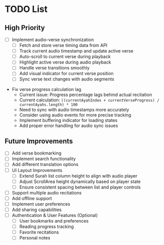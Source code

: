 # TODO List

## High Priority
- [ ] Implement audio-verse synchronization
  - [ ] Fetch and store verse timing data from API
  - [ ] Track current audio timestamp and update active verse
  - [ ] Auto-scroll to current verse during playback
  - [ ] Highlight active verse during audio playback
  - [ ] Handle verse transitions smoothly
  - [ ] Add visual indicator for current verse position
  - [ ] Sync verse text changes with audio segments
- Fix verse progress calculation lag
  - Current issue: Progress percentage lags behind actual recitation
  - Current calculation: `((currentAyahIndex + currentVerseProgress) / currentAyahs.length) * 100`
  - Need to sync with audio timestamps more accurately
  - Consider using audio events for more precise tracking
  - Implement buffering indicator for loading states
  - Add proper error handling for audio sync issues

## Future Improvements
- [ ] Add verse bookmarking
- [ ] Implement search functionality
- [ ] Add different translation options
- [ ] UI Layout Improvements
  - [ ] Extend Surah list column height to align with audio player
  - [ ] Adjust ScrollArea height dynamically based on player state
  - [ ] Ensure consistent spacing between list and player controls
- [ ] Support multiple audio recitations
- [ ] Add offline support
- [ ] Implement user preferences
- [ ] Add sharing capabilities
- [ ] Authentication & User Features (Optional)
  - [ ] User bookmarks and preferences
  - [ ] Reading progress tracking
  - [ ] Favorite recitations
  - [ ] Personal notes
